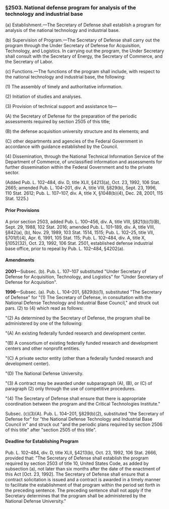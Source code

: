 ### §2503. National defense program for analysis of the technology and industrial base ###

(a) Establishment.—The Secretary of Defense shall establish a program for analysis of the national technology and industrial base.

(b) Supervision of Program.—The Secretary of Defense shall carry out the program through the Under Secretary of Defense for Acquisition, Technology, and Logistics. In carrying out the program, the Under Secretary shall consult with the Secretary of Energy, the Secretary of Commerce, and the Secretary of Labor.

(c) Functions.—The functions of the program shall include, with respect to the national technology and industrial base, the following:

(1) The assembly of timely and authoritative information.

(2) Initiation of studies and analyses.

(3) Provision of technical support and assistance to—

(A) the Secretary of Defense for the preparation of the periodic assessments required by section 2505 of this title;

(B) the defense acquisition university structure and its elements; and

(C) other departments and agencies of the Federal Government in accordance with guidance established by the Council.

(4) Dissemination, through the National Technical Information Service of the Department of Commerce, of unclassified information and assessments for further dissemination within the Federal Government and to the private sector.

(Added Pub. L. 102–484, div. D, title XLII, §4213(a), Oct. 23, 1992, 106 Stat. 2665; amended Pub. L. 104–201, div. A, title VIII, §829(b), Sept. 23, 1996, 110 Stat. 2612; Pub. L. 107–107, div. A, title X, §1048(b)(4), Dec. 28, 2001, 115 Stat. 1225.)

#### Prior Provisions ####

A prior section 2503, added Pub. L. 100–456, div. A, title VIII, §821(b)(1)(B), Sept. 29, 1988, 102 Stat. 2016; amended Pub. L. 101–189, div. A, title VIII, §842(a), (b), Nov. 29, 1989, 103 Stat. 1514, 1515; Pub. L. 102–25, title VII, §701(f)(4), Apr. 6, 1991, 105 Stat. 115; Pub. L. 102–484, div. A, title X, §1052(32), Oct. 23, 1992, 106 Stat. 2501, established defense industrial base office, prior to repeal by Pub. L. 102–484, §4202(a).

#### Amendments ####

**2001**—Subsec. (b). Pub. L. 107–107 substituted "Under Secretary of Defense for Acquisition, Technology, and Logistics" for "Under Secretary of Defense for Acquisition".

**1996**—Subsec. (a). Pub. L. 104–201, §829(b)(1), substituted "The Secretary of Defense" for "(1) The Secretary of Defense, in consultation with the National Defense Technology and Industrial Base Council," and struck out pars. (2) to (4) which read as follows:

"(2) As determined by the Secretary of Defense, the program shall be administered by one of the following:

"(A) An existing federally funded research and development center.

"(B) A consortium of existing federally funded research and development centers and other nonprofit entities.

"(C) A private sector entity (other than a federally funded research and development center).

"(D) The National Defense University.

"(3) A contract may be awarded under subparagraph (A), (B), or (C) of paragraph (2) only through the use of competitive procedures.

"(4) The Secretary of Defense shall ensure that there is appropriate coordination between the program and the Critical Technologies Institute."

Subsec. (c)(3)(A). Pub. L. 104–201, §829(b)(2), substituted "the Secretary of Defense for" for "the National Defense Technology and Industrial Base Council in" and struck out "and the periodic plans required by section 2506 of this title" after "section 2505 of this title".

#### Deadline for Establishing Program ####

Pub. L. 102–484, div. D, title XLII, §4213(b), Oct. 23, 1992, 106 Stat. 2666, provided that: "The Secretary of Defense shall establish the program required by section 2503 of title 10, United States Code, as added by subsection (a), not later than six months after the date of the enactment of this Act [Oct. 23, 1992]. The Secretary of Defense shall ensure that a contract solicitation is issued and a contract is awarded in a timely manner to facilitate the establishment of that program within the period set forth in the preceding sentence. The preceding sentence shall not apply if the Secretary determines that the program shall be administered by the National Defense University."
